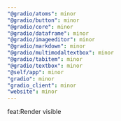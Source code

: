 ```yaml
---
"@gradio/atoms": minor
"@gradio/button": minor
"@gradio/core": minor
"@gradio/dataframe": minor
"@gradio/imageeditor": minor
"@gradio/markdown": minor
"@gradio/multimodaltextbox": minor
"@gradio/tabitem": minor
"@gradio/textbox": minor
"@self/app": minor
"gradio": minor
"gradio_client": minor
"website": minor
---
```


feat:Render visible
